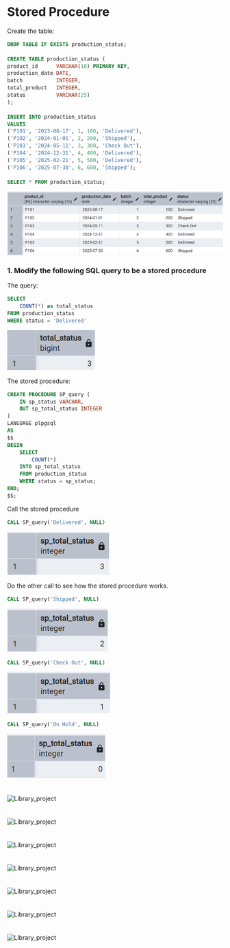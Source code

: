 # Stored Procedure

Create  the table:
```sql
DROP TABLE IF EXISTS production_status;

CREATE TABLE production_status (
product_id      VARCHAR(10) PRIMARY KEY,
production_date DATE,
batch           INTEGER,
total_product   INTEGER,
status          VARCHAR(25)
);

INSERT INTO production_status
VALUES
('P101', '2023-08-17', 1, 100, 'Delivered'),
('P102', '2024-01-01', 2, 200, 'Shipped'),
('P103', '2024-05-11', 3, 300, 'Check Out'),
('P104', '2024-12-31', 4, 400, 'Delivered'),
('P105', '2025-02-21', 5, 500, 'Delivered'),
('P106', '2025-07-30', 6, 600, 'Shipped');

SELECT * FROM production_status;
```
![Library_project](https://github.com/imdwipayana/PostgreSQL/blob/main/SQL%20Intermediate/Stored%20Procedure/image/table1.png)


### 1. Modify the following SQL query to be a stored procedure
The query:
```sql
SELECT
	COUNT(*) as total_status
FROM production_status
WHERE status = 'Delivered'
```
![Library_project](https://github.com/imdwipayana/PostgreSQL/blob/main/SQL%20Intermediate/Stored%20Procedure/image/number22query.png)

The stored procedure:
```sql
CREATE PROCEDURE SP_query (
	IN sp_status VARCHAR,
	OUT sp_total_status INTEGER
)
LANGUAGE plpgsql
AS
$$
BEGIN
	SELECT
		COUNT(*)
	INTO sp_total_status
	FROM production_status
	WHERE status = sp_status;
END;
$$;
```
Call the stored procedure
```sql
CALL SP_query('Delivered', NULL)
```
![Library_project](https://github.com/imdwipayana/PostgreSQL/blob/main/SQL%20Intermediate/Stored%20Procedure/image/number11update1.png)

Do the other call to see how the stored procedure works.
```sql
CALL SP_query('Shipped', NULL)
```
![Library_project](https://github.com/imdwipayana/PostgreSQL/blob/main/SQL%20Intermediate/Stored%20Procedure/image/number11update2.png)

```sql
CALL SP_query('Check Out', NULL)
```
![Library_project](https://github.com/imdwipayana/PostgreSQL/blob/main/SQL%20Intermediate/Stored%20Procedure/image/number11update3.png)

```sql
CALL SP_query('On Hold', NULL)
```
![Library_project](https://github.com/imdwipayana/PostgreSQL/blob/main/SQL%20Intermediate/Stored%20Procedure/image/number11update4.png)


### 

```sql

```

![Library_project]()

### 

```sql

```

![Library_project]()

### 

```sql

```

![Library_project]()

### 

```sql

```

![Library_project]()

### 

```sql

```

![Library_project]()

### 

```sql

```

![Library_project]()

### 

```sql

```

![Library_project]()


